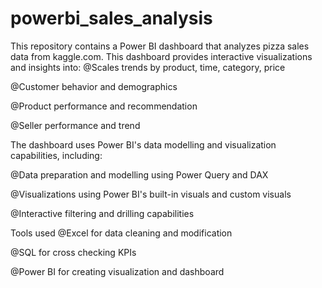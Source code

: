 # powerbi_sales_analysis

This repository contains a Power BI dashboard that analyzes pizza sales data from kaggle.com. This dashboard provides interactive visualizations and insights into: @Scales trends by product, time, category, price

@Customer behavior and demographics

@Product performance and recommendation

@Seller performance and trend

The dashboard uses Power BI's data modelling and visualization capabilities, including:

@Data preparation and modelling using Power Query and DAX

@Visualizations using Power BI's built-in visuals and custom visuals

@Interactive filtering and drilling capabilities

Tools used @Excel for data cleaning and modification

@SQL for cross checking KPIs

@Power BI for creating visualization and dashboard
